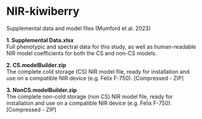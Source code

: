 # NIR-kiwiberry
Supplemental data and model files (Mumford et al. 2023)

**1. Supplemental Data.xlsx**  
Full phenotypic and spectral data for this study, as well as human-readable NIR model coefficients for both the CS and non-CS models.

**2. CS.modelBuilder.zip**  
The complete cold storage (CS) NIR model file, ready for installation and use on a compatible NIR device (e.g. Felix F-750). [Compressed - ZIP]

**3. NonCS.modelBuilder.zip**  
The complete non-cold storage (non CS) NIR model file, ready for installation and use on a compatible NIR device (e.g. Felix F-750). [Compressed - ZIP]
